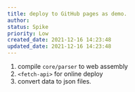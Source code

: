 ```yaml
---
title: deploy to GitHub pages as demo.
author: 
status: Spike
priority: Low
created_date: 2021-12-16 14:23:48
updated_date: 2021-12-16 14:23:48
---
```



1. compile `core/parser` to web assembly
2. `<fetch-api>` for online deploy
3. convert data to json files.

